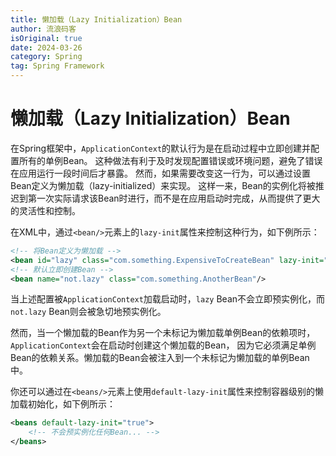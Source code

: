 ```yaml
---
title: 懒加载（Lazy Initialization）Bean
author: 流浪码客
isOriginal: true
date: 2024-03-26
category: Spring
tag: Spring Framework
---
```


# 懒加载（Lazy Initialization）Bean

在Spring框架中，`ApplicationContext`的默认行为是在启动过程中立即创建并配置所有的单例Bean。
这种做法有利于及时发现配置错误或环境问题，避免了错误在应用运行一段时间后才暴露。
然而，如果需要改变这一行为，可以通过设置Bean定义为懒加载（lazy-initialized）来实现。
这样一来，Bean的实例化将被推迟到第一次实际请求该Bean时进行，而不是在应用启动时完成，从而提供了更大的灵活性和控制。

在XML中，通过`<bean/>`元素上的`lazy-init`属性来控制这种行为，如下例所示：

```xml
<!-- 将Bean定义为懒加载 -->
<bean id="lazy" class="com.something.ExpensiveToCreateBean" lazy-init="true"/>
<!-- 默认立即创建Bean -->
<bean name="not.lazy" class="com.something.AnotherBean"/>
```

当上述配置被`ApplicationContext`加载启动时，`lazy` Bean不会立即预实例化，而`not.lazy` Bean则会被急切地预实例化。

然而，当一个懒加载的Bean作为另一个未标记为懒加载单例Bean的依赖项时，`ApplicationContext`会在启动时创建这个懒加载的Bean，
因为它必须满足单例Bean的依赖关系。懒加载的Bean会被注入到一个未标记为懒加载的单例Bean中。

你还可以通过在`<beans/>`元素上使用`default-lazy-init`属性来控制容器级别的懒加载初始化，如下例所示：

```xml
<beans default-lazy-init="true">
	<!-- 不会预实例化任何Bean... -->
</beans>
```
